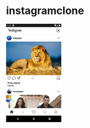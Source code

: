 # instagramclone


<img src="https://github.com/FiratGURGUR/instagramclone/blob/master/screens/img1.png" width="30%"> 



